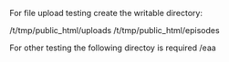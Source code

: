 

For file upload testing create the writable directory:

/t/tmp/public_html/uploads
/t/tmp/public_html/episodes

For other testing the following directoy is required
/eaa


